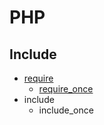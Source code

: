 # PHP
## Include
- [require](req-usage.php)
    - [require_once](req-once-usage.php)
- include
    - include_once